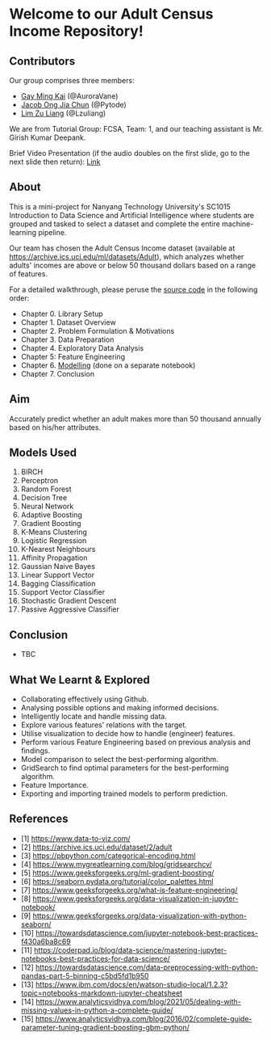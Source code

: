 # Welcome to our Adult Census Income Repository!

## Contributors

Our group comprises three members: 
- [Gay Ming Kai](C230114@e.ntu.edu.sg) (@AuroraVane)
- [Jacob Ong Jia Chun](JONG163@e.ntu.edu.sg) (@Pytode)
- [Lim Zu Liang](E230184@e.ntu.edu.sg) (@Lzuliang)
  
We are from Tutorial Group: FCSA, Team: 1, and our teaching assistant is Mr. Girish Kumar Deepank.

Brief Video Presentation (if the audio doubles on the first slide, go to the next slide then return): [Link](https://www.canva.com/design/DAGA3UcTBQc/QS1fChVqik4YSdmnALXurQ/edit?utm_content=DAGA3UcTBQc&utm_campaign=designshare&utm_medium=link2&utm_source=sharebutton)

## About
This is a mini-project for Nanyang Technology University's SC1015 Introduction to Data Science and Artificial Intelligence where students are grouped and tasked to select a dataset and complete the entire machine-learning pipeline.

Our team has chosen the Adult Census Income dataset (available at https://archive.ics.uci.edu/ml/datasets/Adult), which analyzes whether adults' incomes are above or below 50 thousand dollars based on a range of features.

For a detailed walkthrough, please peruse the [source code](main.ipynb) in the following order:
- Chapter 0. Library Setup
- Chapter 1. Dataset Overview
- Chapter 2. Problem Formulation & Motivations
- Chapter 3. Data Preparation
- Chapter 4. Exploratory Data Analysis
- Chapter 5: Feature Engineering
- Chapter 6. [Modelling](modelling.ipynb) (done on a separate notebook)
- Chapter 7. Conclusion

## Aim
Accurately predict whether an adult makes more than 50 thousand annually based on his/her attributes. 

## Models Used
1. BIRCH
2. Perceptron 
3. Random Forest
4. Decision Tree
5. Neural Network
6. Adaptive Boosting
7. Gradient Boosting
8. K-Means Clustering
9. Logistic Regression
10. K-Nearest Neighbours
11. Affinity Propagation
12. Gaussian Naive Bayes
13. Linear Support Vector
14. Bagging Classification
15. Support Vector Classifier
16. Stochastic Gradient Descent
17. Passive Aggressive Classifier

## Conclusion
- TBC

## What We Learnt & Explored
- Collaborating effectively using Github.
- Analysing possible options and making informed decisions.
- Intelligently locate and handle missing data.
- Explore various features' relations with the target.
- Utilise visualization to decide how to handle (engineer) features.
- Perform various Feature Engineering based on previous analysis and findings.
- Model comparison to select the best-performing algorithm.
- GridSearch to find optimal parameters for the best-performing algorithm.
- Feature Importance.
- Exporting and importing trained models to perform prediction. 

## References
- [1] https://www.data-to-viz.com/
- [2] https://archive.ics.uci.edu/dataset/2/adult
- [3] https://pbpython.com/categorical-encoding.html
- [4] https://www.mygreatlearning.com/blog/gridsearchcv/
- [5] https://www.geeksforgeeks.org/ml-gradient-boosting/
- [6] https://seaborn.pydata.org/tutorial/color_palettes.html
- [7] https://www.geeksforgeeks.org/what-is-feature-engineering/
- [8] https://www.geeksforgeeks.org/data-visualization-in-jupyter-notebook/
- [9] https://www.geeksforgeeks.org/data-visualization-with-python-seaborn/
- [10] https://towardsdatascience.com/jupyter-notebook-best-practices-f430a6ba8c69
- [11] https://coderpad.io/blog/data-science/mastering-jupyter-notebooks-best-practices-for-data-science/
- [12] https://towardsdatascience.com/data-preprocessing-with-python-pandas-part-5-binning-c5bd5fd1b950
- [13] https://www.ibm.com/docs/en/watson-studio-local/1.2.3?topic=notebooks-markdown-jupyter-cheatsheet
- [14] https://www.analyticsvidhya.com/blog/2021/05/dealing-with-missing-values-in-python-a-complete-guide/
- [15] https://www.analyticsvidhya.com/blog/2016/02/complete-guide-parameter-tuning-gradient-boosting-gbm-python/

